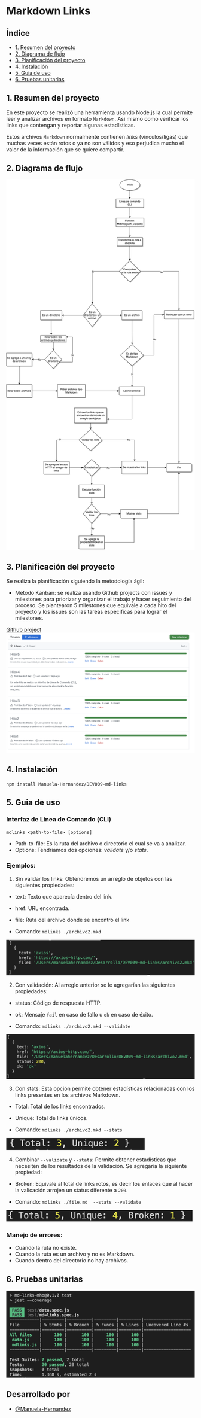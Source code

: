 # Markdown Links

## Índice
* [1. Resumen del proyecto](#1-resumen-del-proyecto)
* [2. Diagrama de flujo](#2-diagrama-de-flujo)
* [3. Planificación del proyecto](#3-palnificación-del-proyecto)
* [4. Instalación](#4-instalación)
* [5. Guia de uso](#5-guia-de-uso)
* [6. Pruebas unitarias](#6-pruebas-unitarias)



## 1. Resumen del proyecto

En este proyecto se realizó una herramienta usando Node.js la cual permite leer y analizar archivos en formato `Markdown`. Asi mismo como verificar los links que contengan y reportar
algunas estadísticas.

Estos archivos `Markdown` normalmente contienen _links_ (vínculos/ligas) que
muchas veces están rotos o ya no son válidos y eso perjudica mucho el valor de la información que se quiere compartir.

## 2. Diagrama de flujo 
![Diagrama de flujo](/img/Diagrama%20flujo%20mdlinks.png)

## 3. Planificación del proyecto

Se realiza la planificación siguiendo la metodología ágil:
* Metodo Kanban: se realiza usando Github projects con issues y milestones para priorizar y organizar el trabajo y hacer seguimiento del proceso. Se plantearon 5 milestones que equivale a cada hito del proyecto y los issues son las tareas especificas para lograr el milestones.

[Github project](https://github.com/Manuela-Hernandez/DEV009-md-links/milestones)
![Github project](/img/Github-project-mdlinks.png)

## 4. Instalación
```
npm install Manuela-Hernandez/DEV009-md-links
```
## 5. Guia de uso
### Interfaz de Línea de Comando (CLI)

```
mdlinks <path-to-file> [options]
```

* Path-to-file: Es la ruta del archivo o directorio el cual se va a analizar.
* Options: Tendríamos dos opciones: _validate_ y/o _stats_.

### Ejemplos:

1. Sin validar los links: Obtendremos un arreglo de objetos con las siguientes propiedades:

* text: Texto que aparecía dentro del link.
* href: URL encontrada.
* file: Ruta del archivo donde se encontró el link

 * Comando: `mdlinks ./archivo2.mkd`

 ![Sin validar](/img/Sin-validar.png)

2. Con validación: Al arreglo anterior se le  agregarían las siguientes propiedades:

* status: Código de respuesta HTTP.
* ok: Mensaje `fail` en caso de fallo u `ok` en caso de éxito.

* Comando: `mdlinks ./archivo2.mkd --validate`

![Con validación](/img/Con-validate.png)

3. Con stats: Esta opción permite obtener estadísticas relacionadas con los links presentes en los archivos Markdown.

* Total: Total de los links encontrados.
* Unique: Total de links únicos.

* Comando: `mdlinks ./archivo2.mkd --stats`

![Con stats](/img/--stats.png)

4. Combinar  `--validate` y `--stats`: Permite obtener estadísticas que necesiten de los resultados de la validación. Se agregaría la siguiente propiedad:

* Broken: Equivale al total de links rotos, es decir los enlaces que al hacer la valicación arrojen un status diferente a `200`.

* Comando: `mdlinks ./file.md  --stats --validate`

![Stats y validate](/img/--stats%20y%20--validate.png)

### Manejo de errores:
* Cuando la ruta no existe.
* Cuando la ruta es un archivo y no es Markdown.
* Cuando dentro del directorio no hay archivos.


## 6. Pruebas unitarias
  ![Pruebas](/img/Pruebas-mdlinks.png)

## Desarrollado por

- [@Manuela-Hernandez](https://github.com/Manuela-Hernandez)